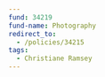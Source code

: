 ```yaml
---
fund: 34219
fund-name: Photography
redirect_to:
  - /policies/34215
tags:
  - Christiane Ramsey
---
```

